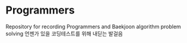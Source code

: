 # Programmers
Repository for recording Programmers and Baekjoon algorithm problem solving
언젠가 있을 코딩테스트를 위해 내딛는 발걸음
